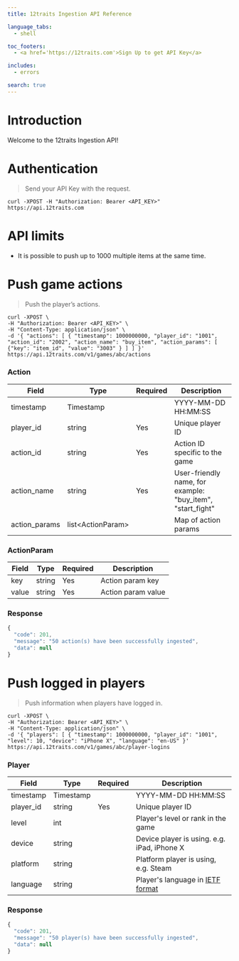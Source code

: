 ```yaml
---
title: 12traits Ingestion API Reference

language_tabs:
  - shell

toc_footers:
  - <a href='https://12traits.com'>Sign Up to get API Key</a>

includes:
  - errors

search: true
---
```


# Introduction

Welcome to the 12traits Ingestion API!

# Authentication

> Send your API Key with the request.

```shell
curl -XPOST -H "Authorization: Bearer <API_KEY>" https://api.12traits.com
```

# API limits

- It is possible to push up to 1000 multiple items at the same time.

# Push game actions

> Push the player’s actions.

```shell
curl -XPOST \
-H "Authorization: Bearer <API_KEY>" \
-H "Content-Type: application/json" \
-d '{ "actions": [ { "timestamp": 1000000000, "player_id": "1001", "action_id": "2002", "action_name": "buy_item", "action_params": [ {"key": "item_id", "value": "3003" } ] ] }'
https://api.12traits.com/v1/games/abc/actions
```

### Action

**Field**|**Type**|**Required**|**Description**
-----|-----|-----|-----
timestamp|Timestamp||YYYY-MM-DD HH:MM:SS
player_id|string|Yes|Unique player ID
action_id|string|Yes|Action ID specific to the game
action_name|string|Yes|User-friendly name, for example: "buy_item", "start_fight"
action_params|list\<ActionParam\>| |Map of action params

### ActionParam

**Field**|**Type**|**Required**|**Description**
-----|-----|-----|-----
key|string|Yes|Action param key
value|string|Yes|Action param value

### Response

```js
{
  "code": 201,
  "message": "50 action(s) have been successfully ingested",
  "data": null
}
```

# Push logged in players

> Push information when players have logged in.

```shell
curl -XPOST \
-H "Authorization: Bearer <API_KEY>" \
-H "Content-Type: application/json" \
-d '{ "players": [ { "timestamp": 1000000000, "player_id": "1001", "level": 10, "device": "iPhone X", "language": "en-US" }'
https://api.12traits.com/v1/games/abc/player-logins
```

### Player

**Field**|**Type**|**Required**|**Description**
-----|-----|-----|-----
timestamp|Timestamp||YYYY-MM-DD HH:MM:SS
player_id|string|Yes|Unique player ID
level|int||Player's level or rank in the game
device|string||Device player is using. e.g. iPad, iPhone X
platform|string||Platform player is using, e.g. Steam
language|string||Player's language in [IETF format](https://en.wikipedia.org/wiki/IETF_language_tag)

### Response

```js
{
  "code": 201,
  "message": "50 player(s) have been successfully ingested",
  "data": null
}
```
